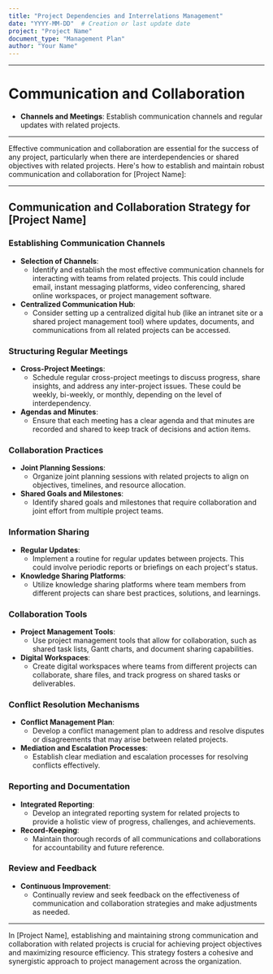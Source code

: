 ```yaml
---
title: "Project Dependencies and Interrelations Management"
date: "YYYY-MM-DD"  # Creation or last update date
project: "Project Name"
document_type: "Management Plan"
author: "Your Name"
---
```

---
# Communication and Collaboration

- **Channels and Meetings**: Establish communication channels and regular updates with related projects.

---
Effective communication and collaboration are essential for the success of any project, particularly when there are interdependencies or shared objectives with related projects. Here's how to establish and maintain robust communication and collaboration for [Project Name]:

---

## Communication and Collaboration Strategy for [Project Name]

### Establishing Communication Channels
- **Selection of Channels**: 
  - Identify and establish the most effective communication channels for interacting with teams from related projects. This could include email, instant messaging platforms, video conferencing, shared online workspaces, or project management software.
- **Centralized Communication Hub**: 
  - Consider setting up a centralized digital hub (like an intranet site or a shared project management tool) where updates, documents, and communications from all related projects can be accessed.

### Structuring Regular Meetings
- **Cross-Project Meetings**: 
  - Schedule regular cross-project meetings to discuss progress, share insights, and address any inter-project issues. These could be weekly, bi-weekly, or monthly, depending on the level of interdependency.
- **Agendas and Minutes**: 
  - Ensure that each meeting has a clear agenda and that minutes are recorded and shared to keep track of decisions and action items.

### Collaboration Practices
- **Joint Planning Sessions**: 
  - Organize joint planning sessions with related projects to align on objectives, timelines, and resource allocation.
- **Shared Goals and Milestones**: 
  - Identify shared goals and milestones that require collaboration and joint effort from multiple project teams.

### Information Sharing
- **Regular Updates**: 
  - Implement a routine for regular updates between projects. This could involve periodic reports or briefings on each project's status.
- **Knowledge Sharing Platforms**: 
  - Utilize knowledge sharing platforms where team members from different projects can share best practices, solutions, and learnings.

### Collaboration Tools
- **Project Management Tools**: 
  - Use project management tools that allow for collaboration, such as shared task lists, Gantt charts, and document sharing capabilities.
- **Digital Workspaces**: 
  - Create digital workspaces where teams from different projects can collaborate, share files, and track progress on shared tasks or deliverables.

### Conflict Resolution Mechanisms
- **Conflict Management Plan**: 
  - Develop a conflict management plan to address and resolve disputes or disagreements that may arise between related projects.
- **Mediation and Escalation Processes**: 
  - Establish clear mediation and escalation processes for resolving conflicts effectively.

### Reporting and Documentation
- **Integrated Reporting**: 
  - Develop an integrated reporting system for related projects to provide a holistic view of progress, challenges, and achievements.
- **Record-Keeping**: 
  - Maintain thorough records of all communications and collaborations for accountability and future reference.

### Review and Feedback
- **Continuous Improvement**: 
  - Continually review and seek feedback on the effectiveness of communication and collaboration strategies and make adjustments as needed.

---

In [Project Name], establishing and maintaining strong communication and collaboration with related projects is crucial for achieving project objectives and maximizing resource efficiency. This strategy fosters a cohesive and synergistic approach to project management across the organization.